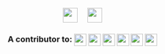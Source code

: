 <p align="center">
<a href="https://www.linkedin.com/in/julianofficial" target="blank"><img height="30px" align="center" src="https://img.shields.io/badge/LinkedIn-gray?style=for-the-badge&logo=linkedin&logoColor=white" /></a> &nbsp;&nbsp;&nbsp;  <a href="mailto:mail@julian.im" target="blank"><img height="30px" align="center" src="https://img.shields.io/badge/Email-gray?style=for-the-badge&logo=gmail&logoColor=white" /></a>
</p>

<h3 align="center">
<b>A contributor to: <img align="center" src="https://img.shields.io/badge/ClickHouse-E9C46A?style=for-the-badge&logo=Clickhouse&logoColor=black" height="25px"/>&nbsp;<img align="center" src="https://img.shields.io/badge/TensorFlow-3D405B?style=for-the-badge&logo=TensorFlow&logoColor=white" height="25px"/>&nbsp;<img align="center" src="https://img.shields.io/static/v1?style=for-the-badge&message=Cockroach+Labs&color=2A9D8F&logo=Cockroach+Labs&logoColor=FFFFFF&label=" height="25px"/>&nbsp;<img align="center" src="https://img.shields.io/badge/Keras-E9C46A?style=for-the-badge&logo=Keras&logoColor=black" height="25px"/>&nbsp;<img align="center" src="https://img.shields.io/static/v1?style=for-the-badge&message=MicroPython&color=E76F51&logo=MicroPython&logoColor=FFFFFF&label=" height="25px"/>&nbsp;<img align="center" src="https://img.shields.io/static/v1?style=for-the-badge&message=FAISS&color=FFFFC7&logo=Opencv&logoColor=black&label=" height="25px"/><br></b>
</h3>
